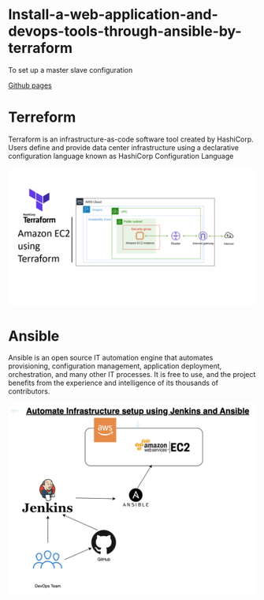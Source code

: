 # Install-a-web-application-and-devops-tools-through-ansible-by-terraform
To set up a master slave configuration

[Github pages](https://github.com/Kabilan2370/setup-a-master-slave-configuration-using-ansible)
# Terreform
Terraform is an infrastructure-as-code software tool created by HashiCorp. Users define and provide data center infrastructure using a 
declarative configuration language known as HashiCorp Configuration Language

![Alt text](/Terraform/Terra.webp)

# Ansible
Ansible is an open source IT automation engine that automates provisioning, configuration management, application deployment, orchestration, 
 and many other IT processes. It is free to use, and the project benefits from the experience and intelligence of its thousands of contributors.

![Alt text](/Ansible_code/ansi.png)


